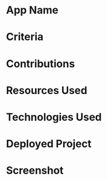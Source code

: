 # App Name
# Criteria
# Contributions
# Resources Used
# Technologies Used
# Deployed Project
# Screenshot